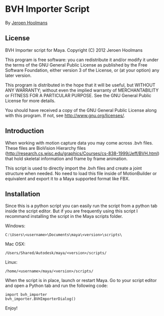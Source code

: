 BVH Importer Script
===================
By [Jeroen Hoolmans](http://github.com/jhoolmans)

License
-------
BVH Importer script for Maya.
Copyright (C) 2012  Jeroen Hoolmans

This program is free software: you can redistribute it and/or modify
it under the terms of the GNU General Public License as published by
the Free Software Foundation, either version 3 of the License, or
(at your option) any later version.

This program is distributed in the hope that it will be useful,
but WITHOUT ANY WARRANTY; without even the implied warranty of
MERCHANTABILITY or FITNESS FOR A PARTICULAR PURPOSE.  See the
GNU General Public License for more details.

You should have received a copy of the GNU General Public License
along with this program.  If not, see <http://www.gnu.org/licenses/>.

Introduction
------------
When working with motion capture data you may come across .bvh files. These files are BioVision Hierarchy files (http://research.cs.wisc.edu/graphics/Courses/cs-838-1999/Jeff/BVH.html) that hold skeletal information and frame by frame animation.

This script is used to directly import the .bvh files and create a joint structure when needed. No need to load this file inside of MotionBuilder or equivalent and export it to a Maya supported format like FBX.

Installation
------------
Since this is a python script you can easily run the script from a python tab inside the script editor. But if you are frequently using this script I recommand installing the script in the Maya scripts folder.

Windows:

`C:\Users\<username>\Documents\maya\<version>\scripts\`

Mac OSX:

`/Users/Shared/Autodesk/maya/<version>/scripts/`

Linux:

`/home/<username>/maya/<version>/scripts/`

When the script is in place, launch or restart Maya. 
Go to your script editor and open a Python tab and run the following code:

	import bvh_importer
	bvh_importer.BVHImporterDialog()

Enjoy!